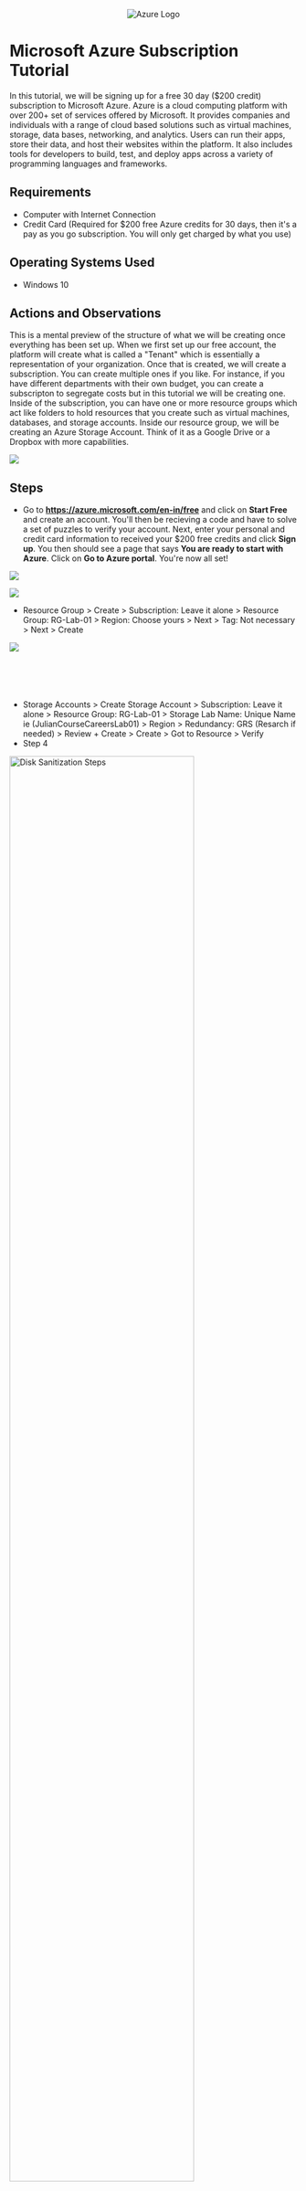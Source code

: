 <p align="center">
<img src="https://azure.microsoft.com/svghandler/azure-icon.svg" alt="Azure Logo">
</p>

<h1>Microsoft Azure Subscription Tutorial</h1>
In this tutorial, we will be signing up for a free 30 day ($200 credit) subscription to Microsoft Azure. Azure is a cloud computing platform with over 200+ set of services offered by Microsoft. It provides companies and individuals with a range of cloud based solutions such as virtual machines, storage, data bases, networking, and analytics. Users can run their apps, store their data, and host their websites within the platform. It also includes tools for developers to build, test, and deploy apps across a variety of programming languages and frameworks.<br />


<h2>Requirements</h2>

- Computer with Internet Connection
- Credit Card (Required for $200 free Azure credits for 30 days, then it's a pay as you go subscription. You will only get charged by what you use)

<h2>Operating Systems Used </h2>

- Windows 10

<h2>Actions and Observations</h2>

This is a mental preview of the structure of what we will be creating once everything has been set up. When we first set up our free account, the platform will create what is called a "Tenant" which is essentially a representation of your organization. Once that is created, we will create a subscription. You can create multiple ones if you like. For instance, if you have different departments with their own budget, you can create a subscripton to segregate costs but in this tutorial we will be creating one. Inside of the subscription, you can have one or more resource groups which act like folders to hold resources that you create such as virtual machines, databases, and storage accounts. Inside our resource group, we will be creating an Azure Storage Account. Think of it as a Google Drive or a Dropbox with more capabilities.
</p>
<p>
<img src="https://i.imgur.com/tYpKbcl.png">
</p
<p>

<h2>Steps</h2>

- Go to **https://azure.microsoft.com/en-in/free** and click on **Start Free** and create an account. You'll then be recieving a code and have to solve a set of puzzles to verify your account. Next, enter your personal and credit card information to received your $200 free credits and click **Sign up**. You then should see a page that says **You are ready to start with Azure**. Click on **Go to Azure portal**. You're now all set!
</p>
<p>
<img src="https://i.imgur.com/raRVgW1.png"/>
</p>
<p>

<p>
<img src="https://i.imgur.com/cKMK5mv.png"/>
</p>
<p>  

- Resource Group > Create > Subscription: Leave it alone > Resource Group: RG-Lab-01 > Region: Choose yours > Next > Tag: Not necessary > Next > Create
  
<p>
<img src="g"/>
</p>
<p>

<p>
<img src=""/>
</p>
<p>    

<p>
<img src=""/>
</p>
<p>

<p>
<img src=""/>
</p>
<p>  

<p>
<img src=""/>
</p>
<p>

<p>
<img src=""/>
</p>
<p>  
  
  
  
  
  
  
  
  
  
- Storage Accounts > Create Storage Account > Subscription: Leave it alone > Resource Group: RG-Lab-01 > Storage Lab Name: Unique Name ie (JulianCourseCareersLab01) > Region > Redundancy: GRS (Resarch if needed) > Review + Create > Create > Got to Resource > Verify
- Step 4

<p>
<img src="https://i.imgur.com/DJmEXEB.png" height="80%" width="80%" alt="Disk Sanitization Steps"/>
</p>
<p>
Lorem ipsum dolor sit amet, consectetur adipiscing elit, sed do eiusmod tempor incididunt ut labore et dolore magna aliqua. Ut enim ad minim veniam, quis nostrud exercitation ullamco laboris nisi ut aliquip ex ea commodo consequat. Duis aute irure dolor in reprehenderit in voluptate velit esse cillum dolore eu fugiat nulla pariatur.
</p>
<br />

<p>
<img src="https://i.imgur.com/DJmEXEB.png" height="80%" width="80%" alt="Disk Sanitization Steps"/>
</p>
<p>
Lorem ipsum dolor sit amet, consectetur adipiscing elit, sed do eiusmod tempor incididunt ut labore et dolore magna aliqua. Ut enim ad minim veniam, quis nostrud exercitation ullamco laboris nisi ut aliquip ex ea commodo consequat. Duis aute irure dolor in reprehenderit in voluptate velit esse cillum dolore eu fugiat nulla pariatur.
</p>
<br />

